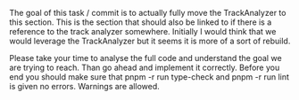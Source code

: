 The goal of this task / commit is to actually fully move the TrackAnalyzer to this section. This is the section that should also be linked to if there is a reference to the track analyzer somewhere. Initially I would think that we would leverage the TrackAnalyzer but it seems it is more of a sort of rebuild.

Please take your time to analyse the full code and understand the goal we are trying to reach. Than go ahead and implement it correctly. Before you end you should make sure that pnpm -r run type-check and pnpm -r run lint is given no errors. Warnings are allowed.